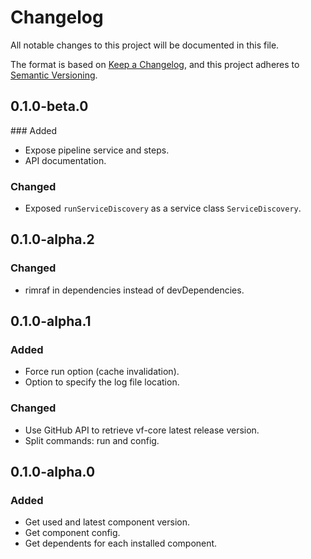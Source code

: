 # Changelog
All notable changes to this project will be documented in this file.

The format is based on [Keep a Changelog](https://keepachangelog.com/en/1.0.0/),
and this project adheres to [Semantic Versioning](https://semver.org/spec/v2.0.0.html).

## 0.1.0-beta.0

### Added

- Expose pipeline service and steps.
- API documentation.

### Changed

- Exposed `runServiceDiscovery` as a service class `ServiceDiscovery`.

## 0.1.0-alpha.2

### Changed

- rimraf in dependencies instead of devDependencies.

## 0.1.0-alpha.1

### Added

- Force run option (cache invalidation).
- Option to specify the log file location.

### Changed

- Use GitHub API to retrieve vf-core latest release version.
- Split commands: run and config.

## 0.1.0-alpha.0

### Added

- Get used and latest component version.
- Get component config.
- Get dependents for each installed component.
